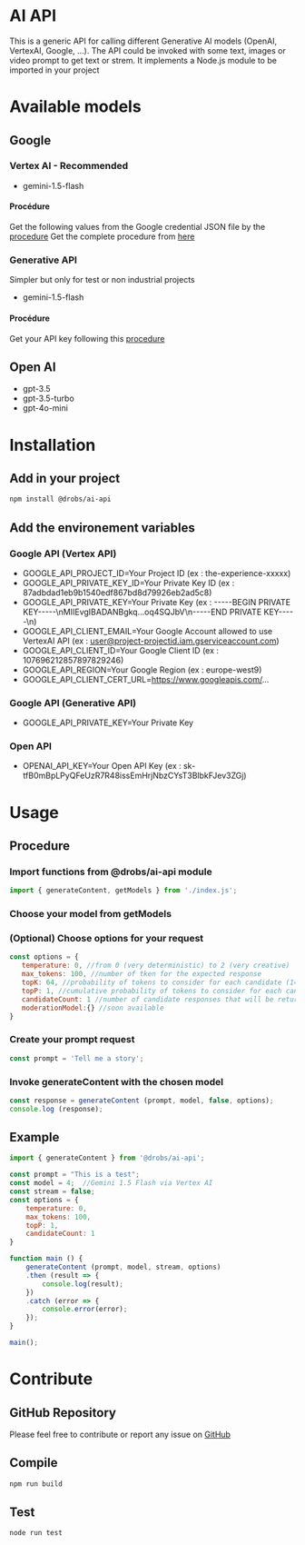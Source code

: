 # AI API

This is a generic API for calling different Generative AI models (OpenAI, VertexAI, Google, ...). The API could be invoked with some text, images or video prompt to get text or strem. It implements a Node.js module to be imported in your project

# Available models
## Google 
### Vertex AI - Recommended
 - gemini-1.5-flash
 #### Procédure
 Get the following values from the Google credential JSON file by the <a href="https://stackoverflow.com/questions/58460476/where-to-find-credentials-json-for-google-api-client" target=" blank">procedure</a>
 Get the complete procedure from <a href="https://developers.google.com/workspace/guides/create-credentials?hl=fr#service-account" target=" blank">here</a>
### Generative API
Simpler but only for test or non industrial projects
 - gemini-1.5-flash
#### Procédure
  Get your API key following this <a href="https://ai.google.dev/gemini-api/docs/api-key?hl=fr" target=" blank">procedure</a>
## Open AI
 - gpt-3.5
 - gpt-3.5-turbo
 - gpt-4o-mini

# Installation
## Add in your project
```bash
npm install @drobs/ai-api
```
## Add the environement variables
### Google API (Vertex API) 
 - GOOGLE_API_PROJECT_ID=Your Project ID (ex : the-experience-xxxxx)
 - GOOGLE_API_PRIVATE_KEY_ID=Your Private Key ID (ex : 87adbdad1eb9b1540edf867bd8d79926eb2ad5c8)
 - GOOGLE_API_PRIVATE_KEY=Your Private Key (ex : -----BEGIN PRIVATE KEY-----\nMIIEvgIBADANBgkq...oq4SQJbV\n-----END PRIVATE KEY-----\n)
 - GOOGLE_API_CLIENT_EMAIL=Your Google Account allowed to use VertexAI API (ex : user@project-projectid.iam.gserviceaccount.com)
 - GOOGLE_API_CLIENT_ID=Your Google Client ID (ex : 107696212857897829246)
 - GOOGLE_API_REGION=Your Google Region (ex : europe-west9)
 - GOOGLE_API_CLIENT_CERT_URL=https://www.googleapis.com/...
### Google API (Generative API)
 - GOOGLE_API_PRIVATE_KEY=Your Private Key
### Open API
 - OPENAI_API_KEY=Your Open API Key (ex : sk-tfB0mBpLPyQFeUzR7R48issEmHrjNbzCYsT3BlbkFJev3ZGj)

# Usage
## Procedure
### Import functions from @drobs/ai-api module
 ```js
import { generateContent, getModels } from './index.js';
```
### Choose your model from getModels
### (Optional) Choose options for your request
 ```js
const options = {
    temperature: 0, //from 0 (very deterministic) to 2 (very creative)
    max_tokens: 100, //number of tken for the expected response
    topK: 64, //probability of tokens to consider for each candidate (1=most probable token) (only for Google models)
    topP: 1, //cumulative probability of tokens to consider for each candidate
    candidateCount: 1 //number of candidate responses that will be return by the model
    moderationModel:{} //soon available
}
```
### Create your prompt request
 ```js
const prompt = 'Tell me a story';
```
### Invoke generateContent with the chosen model
 ```js
const response = generateContent (prompt, model, false, options);
console.log (response);
```
## Example
```js
import { generateContent } from '@drobs/ai-api';

const prompt = "This is a test";
const model = 4;  //Gemini 1.5 Flash via Vertex AI
const stream = false;
const options = {
    temperature: 0,
    max_tokens: 100,
    topP: 1,
    candidateCount: 1
}

function main () {
    generateContent (prompt, model, stream, options)
    .then (result => {
        console.log(result);
    })
    .catch (error => {
        console.error(error);
    }); 
}

main();
```

# Contribute
## GitHub Repository
Please feel free to contribute or report any issue on <a href="https://github.com/ddrobecq/ai-api" target="_blank">GitHub</a>
## Compile
```bash
npm run build
```
## Test
```bash
node run test
```
